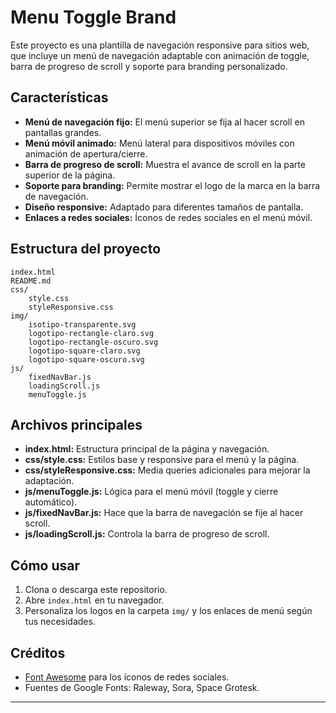 # Menu Toggle Brand

Este proyecto es una plantilla de navegación responsive para sitios web, que incluye un menú de navegación adaptable con animación de toggle, barra de progreso de scroll y soporte para branding personalizado.

## Características

- **Menú de navegación fijo:** El menú superior se fija al hacer scroll en pantallas grandes.
- **Menú móvil animado:** Menú lateral para dispositivos móviles con animación de apertura/cierre.
- **Barra de progreso de scroll:** Muestra el avance de scroll en la parte superior de la página.
- **Soporte para branding:** Permite mostrar el logo de la marca en la barra de navegación.
- **Diseño responsive:** Adaptado para diferentes tamaños de pantalla.
- **Enlaces a redes sociales:** Íconos de redes sociales en el menú móvil.

## Estructura del proyecto

```
index.html
README.md
css/
    style.css
    styleResponsive.css
img/
    isotipo-transparente.svg
    logotipo-rectangle-claro.svg
    logotipo-rectangle-oscuro.svg
    logotipo-square-claro.svg
    logotipo-square-oscuro.svg
js/
    fixedNavBar.js
    loadingScroll.js
    menuToggle.js
```

## Archivos principales

- **index.html:** Estructura principal de la página y navegación.
- **css/style.css:** Estilos base y responsive para el menú y la página.
- **css/styleResponsive.css:** Media queries adicionales para mejorar la adaptación.
- **js/menuToggle.js:** Lógica para el menú móvil (toggle y cierre automático).
- **js/fixedNavBar.js:** Hace que la barra de navegación se fije al hacer scroll.
- **js/loadingScroll.js:** Controla la barra de progreso de scroll.

## Cómo usar

1. Clona o descarga este repositorio.
2. Abre `index.html` en tu navegador.
3. Personaliza los logos en la carpeta `img/` y los enlaces de menú según tus necesidades.

## Créditos

- [Font Awesome](https://fontawesome.com/) para los íconos de redes sociales.
- Fuentes de Google Fonts: Raleway, Sora, Space Grotesk.

---
